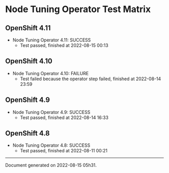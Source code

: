 
Node Tuning Operator Test Matrix
================================

OpenShift 4.11
--------------



* Node Tuning Operator 4.11: SUCCESS
  - Test passed, finished at 2022-08-15 00:13






OpenShift 4.10
--------------



* Node Tuning Operator 4.10: FAILURE
  - Test failed because the operator step failed, finished at 2022-08-14 23:59






OpenShift 4.9
-------------



* Node Tuning Operator 4.9: SUCCESS
  - Test passed, finished at 2022-08-14 16:33






OpenShift 4.8
-------------



* Node Tuning Operator 4.8: SUCCESS
  - Test passed, finished at 2022-08-11 00:21






---
Document generated on 2022-08-15 05h31.
